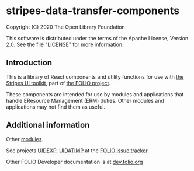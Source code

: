 # stripes-data-transfer-components

Copyright (C) 2020 The Open Library Foundation

This software is distributed under the terms of the Apache License,
Version 2.0. See the file "[LICENSE](LICENSE)" for more information.

## Introduction

This is a library of React components and utility functions for use with [the Stripes UI toolkit](https://github.com/folio-org/stripes-core/), part of [the FOLIO project](https://www.folio.org/).

These components are intended for use by modules and applications that handle EResource Management (ERM)
duties. Other modules and applications may not find them as useful.

## Additional information

Other [modules](https://dev.folio.org/source-code/#client-side).

See projects [UIDEXP](https://issues.folio.org/projects/UIDEXP), [UIDATIMP](https://issues.folio.org/projects/UIDATIMP)
at the [FOLIO issue tracker](https://dev.folio.org/guidelines/issue-tracker/).

Other FOLIO Developer documentation is at [dev.folio.org](https://dev.folio.org/)
